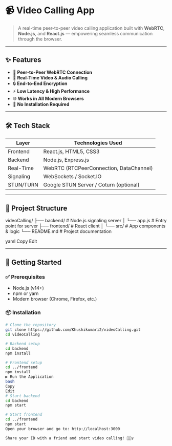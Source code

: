 # 📹 Video Calling App

> A real-time peer-to-peer video calling application built with **WebRTC**, **Node.js**, and **React.js** — empowering seamless communication through the browser.

---

## ✨ Features

- 🔗 **Peer-to-Peer WebRTC Connection**
- 💬 **Real-Time Video & Audio Calling**
- 🔒 **End-to-End Encryption**
- ⚡ **Low Latency & High Performance**
- 🌐 **Works in All Modern Browsers**
- 🎯 **No Installation Required**

---

## 🛠️ Tech Stack

| Layer       | Technologies Used                      |
|-------------|----------------------------------------|
| Frontend    | React.js, HTML5, CSS3                  |
| Backend     | Node.js, Express.js                    |
| Real-Time   | WebRTC (RTCPeerConnection, DataChannel)|
| Signaling   | WebSockets / Socket.IO                 |
| STUN/TURN   | Google STUN Server / Coturn (optional) |

---

## 📁 Project Structure

videoCalling/
├── backend/ # Node.js signaling server
│ └── app.js # Entry point for server
├── frontend/ # React client
│ └── src/ # App components & logic
└── README.md # Project documentation

yaml
Copy
Edit

---

## 🚀 Getting Started

### ✅ Prerequisites

- Node.js (v14+)
- npm or yarn
- Modern browser (Chrome, Firefox, etc.)

### 📦 Installation

```bash
# Clone the repository
git clone https://github.com/Khushikumari2/videoCalling.git
cd videoCalling

# Backend setup
cd backend
npm install

# Frontend setup
cd ../frontend
npm install
▶️ Run the Application
bash
Copy
Edit
# Start backend
cd backend
npm start

# Start frontend
cd ../frontend
npm start
Open your browser and go to: http://localhost:3000

Share your ID with a friend and start video calling! 🎥👯‍♀️

